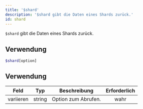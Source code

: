 ```yaml
---
title: '$shard'
description: '$shard gibt die Daten eines Shards zurück.'
id: shard
---
```


`$shard` gibt die Daten eines Shards zurück.

## Verwendung

```php
$shard[option]
```

## Verwendung

| Feld      | Typ    | Beschreibung        | Erforderlich |
| --------- | ------ | ------------------- |:------------:|
| variieren | string | Option zum Abrufen. |     wahr     |